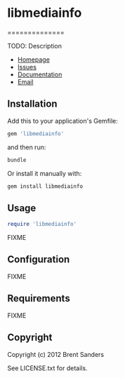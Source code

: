 # libmediainfo
==============

TODO: Description

* [Homepage](https://github.com/pdkl95/libmediainfo#readme)
* [Issues](https://github.com/pdkl95/libmediainfo/issues)
* [Documentation](http://rubydoc.info/gems/libmediainfo/frames)
* [Email](mailto:pdkl95@thoughtnoise.net)

Installation
------------

Add this to your application's Gemfile:

```ruby
gem 'libmediainfo'
```

and then run:

```bash
bundle
```

Or install it manually with:

```bash
gem install libmediainfo
```

Usage
-----

```ruby
require 'libmediainfo'
```

FIXME

Configuration
-------------

FIXME

Requirements
------------

FIXME

Copyright
---------

Copyright (c) 2012 Brent Sanders

See LICENSE.txt for details.
